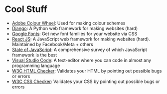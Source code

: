 # Cool Stuff

- [Adobe Colour Wheel](https://color.adobe.com/create/color-wheel): Used for making colour schemes
- [Django](https://www.djangoproject.com/): A Python web framework for making websites (hard)
- [Google Fonts](https://fonts.google.com/): Get new font families for your website via CSS
- [React JS](https://reactjs.org/): A JavaScript web framework for making websites (hard). Maintained by Facebook/Meta + others
- [State of JavaScript](https://stateofjs.com/en-us/): A comprehensive survey of which JavaScript framework is the best
- [Visual Studio Code](https://code.visualstudio.com/): A text-editor where you can code in almost any programming language
- [W3C HTML Checker](https://validator.w3.org/): Validates your HTML by pointing out possible bugs or errors
- [W3C CSS Checker](https://jigsaw.w3.org/css-validator/): Validates your CSS by pointing out possible bugs or errors
